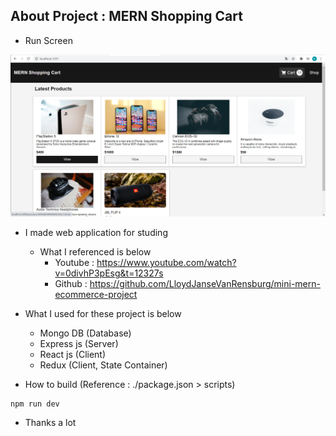 ## About Project : MERN Shopping Cart

- Run Screen  
<p align="center"><img src="./README_img.png"></p>  

- I made web application for studing  
  * What I referenced is below
      * Youtube : https://www.youtube.com/watch?v=0divhP3pEsg&t=12327s  
      * Github : https://github.com/LloydJanseVanRensburg/mini-mern-ecommerce-project

- What I used for these project is below  
  * Mongo DB (Database)
  * Express js (Server)
  * React js (Client)  
  * Redux (Client, State Container)

- How to build (Reference : ./package.json > scripts)
```
npm run dev
```

- Thanks a lot
